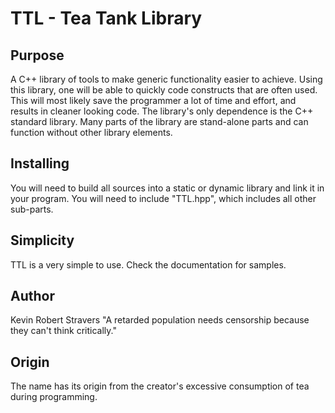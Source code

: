 TTL - Tea Tank Library
======================

Purpose
----------

A C++ library of tools to make generic functionality easier to achieve.
Using this library, one will be able to quickly code constructs that are often used.
This will most likely save the programmer a lot of time and effort, and results in cleaner
looking code.
The library's only dependence is the C++ standard library.
Many parts of the library are stand-alone parts and can function without other library elements.

Installing
----------

You will need to build all sources into a static or dynamic library and link it in your program.
You will need to include "TTL.hpp", which includes all other sub-parts.

Simplicity
----------

TTL is a very simple to use.
Check the documentation for samples.



Author
------

Kevin Robert Stravers
"A retarded population needs censorship because they can't think critically."


Origin
------

The name has its origin from the creator's excessive consumption of tea during programming.
